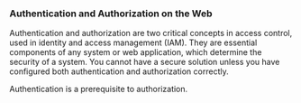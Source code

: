 ### Authentication and Authorization on the Web

Authentication and authorization are two critical concepts in access control, used in identity and access management (IAM). They are essential components of any system or web application, which  determine the security of a system. You cannot have a secure solution unless you have configured both authentication and authorization correctly. 

Authentication is a prerequisite to authorization. 